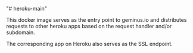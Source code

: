 "# heroku-main"  

This docker image serves as the entry point to geminus.io and distributes requests to other heroku apps based on the request handler and/or subdomain.

The corresponding app on Heroku also serves as the SSL endpoint.
